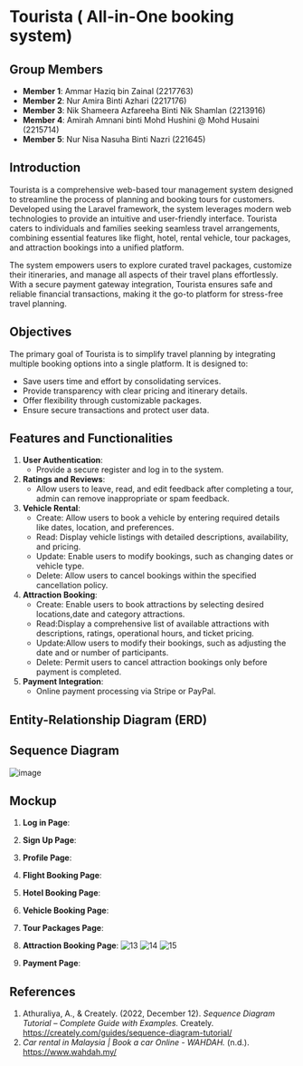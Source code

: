 # Tourista ( All-in-One booking system)

## Group Members
- **Member 1**: Ammar Haziq bin Zainal (2217763)
- **Member 2**: Nur Amira Binti Azhari (2217176)
- **Member 3**: Nik Shameera Azfareeha Binti Nik Shamlan (2213916)
- **Member 4**: Amirah Amnani binti Mohd Hushini @ Mohd Husaini (2215714)
- **Member 5**: Nur Nisa Nasuha Binti Nazri (221645)

## Introduction

Tourista is a comprehensive web-based tour management system designed to streamline the process of planning and booking tours for customers. Developed using the Laravel framework, the system leverages modern web technologies to provide an intuitive and user-friendly interface. Tourista caters to individuals and families seeking seamless travel arrangements, combining essential features like flight, hotel, rental vehicle, tour packages, and attraction bookings into a unified platform.

The system empowers users to explore curated travel packages, customize their itineraries, and manage all aspects of their travel plans effortlessly. With a secure payment gateway integration, Tourista ensures safe and reliable financial transactions, making it the go-to platform for stress-free travel planning.

## Objectives
The primary goal of Tourista is to simplify travel planning by integrating multiple booking options into a single platform. It is designed to:

- Save users time and effort by consolidating services.
- Provide transparency with clear pricing and itinerary details.
- Offer flexibility through customizable packages.
- Ensure secure transactions and protect user data.

## Features and Functionalities
1. **User Authentication**: 
   - Provide a secure register and log in to the system.
2. **Ratings and Reviews**: 
   - Allow users to leave, read, and edit feedback after completing a tour, admin can remove inappropriate or spam feedback.
3. **Vehicle Rental**:  
   - Create: Allow users to book a vehicle by entering required details like dates, location, and preferences.
   - Read: Display vehicle listings with detailed descriptions, availability, and pricing.
   - Update: Enable users to modify bookings, such as changing dates or vehicle type.
   - Delete: Allow users to cancel bookings within the specified cancellation policy.
4. **Attraction Booking**:
   - Create: Enable users to book attractions by selecting desired locations,date and category       attractions.
   - Read:Display a comprehensive list of available attractions with descriptions, ratings,         operational hours, and ticket pricing.
   - Update:Allow users to modify their bookings, such as adjusting the date and or number of       participants.
   - Delete: Permit users to cancel attraction bookings only before payment is completed.
5. **Payment Integration**: 
   - Online payment processing via Stripe or PayPal.
     
## Entity-Relationship Diagram (ERD)



## Sequence Diagram
![image](https://github.com/user-attachments/assets/45cb4d00-19b9-4c42-b25f-753c97c6baaf)


## Mockup
1. **Log in Page**:
2. **Sign Up Page**:
3. **Profile Page**:
4. **Flight Booking Page**:
5. **Hotel Booking Page**:
6. **Vehicle Booking Page**:
7. **Tour Packages Page**:
8. **Attraction Booking Page**:
![13](https://github.com/user-attachments/assets/fae66af2-cff3-4363-b11a-cbd1b8409dfc)
![14](https://github.com/user-attachments/assets/d6c80220-be5d-4a95-91ce-3c23f0445d63)
![15](https://github.com/user-attachments/assets/385aa4fd-2b1b-4bb0-be39-0c586fa98158)

10. **Payment Page**:
   
## References
1. Athuraliya, A., & Creately. (2022, December 12). *Sequence Diagram Tutorial – Complete Guide with Examples.* Creately. https://creately.com/guides/sequence-diagram-tutorial/
2. *Car rental in Malaysia | Book a car Online - WAHDAH.* (n.d.). https://www.wahdah.my/

